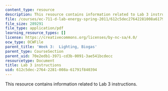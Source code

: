```yaml
---
content_type: resource
description: This resource contains information related to Lab 3 instructions.
file: /courses/ec-711-d-lab-energy-spring-2011/612c5dec27642281008a61791f840394_MITEC_711S11_lab3.pdf
file_size: 289291
file_type: application/pdf
learning_resource_types: []
license: https://creativecommons.org/licenses/by-nc-sa/4.0/
ocw_type: OCWFile
parent_title: 'Week 3:  Lighting, Biogas'
parent_type: CourseSection
parent_uid: 70e2edb1-3971-cd3b-0091-3ae541bcdecc
resourcetype: Document
title: Lab 3 instructions
uid: 612c5dec-2764-2281-008a-61791f840394
---
```

This resource contains information related to Lab 3 instructions.
